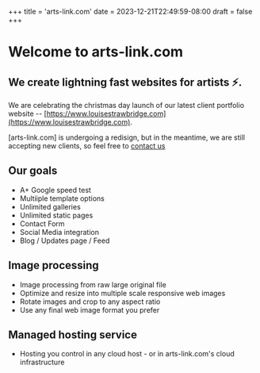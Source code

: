 +++
title = 'arts-link.com'
date = 2023-12-21T22:49:59-08:00
draft = false
+++

# Welcome to arts-link.com  

## We create lightning fast websites for artists ⚡.

We are celebrating the christmas day launch of our latest client portfolio website -- [https://www.louisestrawbridge.com](https://www.louisestrawbridge.com).  

[arts-link.com] is undergoing a redisign, but in the meantime, we are still accepting new clients, so feel free to [contact us](mailto:ben@arts-link.com)

## Our goals  

- A+ Google speed test  
- Multiiple template options  
- Unlimited galleries  
- Unlimited static pages  
- Contact Form  
- Social Media integration
- Blog / Updates page / Feed  

## Image processing 

- Image processing from raw large original file  
- Optimize and resize into multiple scale responsive web images  
- Rotate images and crop to any aspect ratio
- Use any final web image format you prefer 

## Managed hosting service

- Hosting you control in any cloud host - or in arts-link.com's cloud infrastructure  
